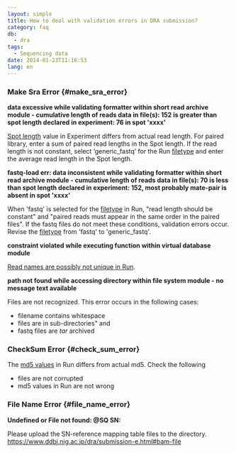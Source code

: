 ```yaml
---
layout: simple
title: How to deal with validation errors in DRA submission?
category: faq
db:
  - dra
tags: 
  - Sequencing data
date: 2014-01-23T11:16:53
lang: en
---
```


### Make Sra Error {#make_sra_error}
**data excessive while validating formatter within short read archive module - cumulative length of reads data in file(s): 152 is greater than spot length declared in experiment: 76 in spot 'xxxx'**

[Spot length](/dra/submission-e.html#Spot_Length) value in Experiment differs from actual read length. For paired library, enter a sum of paired read lengths in the Spot length. If the read length is not constant, select ‘generic_fastq’ for the Run [filetype](/dra/submission-e.html#File_Type) and enter the average read length in the Spot length.

**fastq-load err: data inconsistent while validating formatter within short read archive module - cumulative length of reads data in file(s): 70 is less than spot length declared in experiment: 152, most probably mate-pair is absent in spot 'xxxx'**

When 'fastq' is selected for the [filetype](/dra/submission-e.html#File_Type) in Run, "read length should be constant" and "paired reads must appear in the same order in the paired files". If the fastq files do not meet these conditions, validation errors occur. Revise the [filetype](/dra/submission-e.html#File_Type) from 'fastq' to 'generic\_fastq'.

**constraint violated while executing function within virtual database module**

[Read names are possibly not unique in Run](/faq/en/data-files-sra-e.html).

**path not found while accessing directory within file system module - no message text available**

Files are not recognized. This error occurs in the following cases:
- filename contains whitespace
- files are in sub-directories" and
- fastq files are *tar* archived

### CheckSum Error {#check_sum_error}

The [md5 values](/dra/submission-e.html#supplement-md5) in Run differs from actual md5. Check the following
- files are not corrupted 
- md5 values in Run are not wrong

### File Name Error {#file_name_error}

**Undefined or File not found: @SQ SN:**

Please upload the SN-reference mapping table files to the directory.
https://www.ddbj.nig.ac.jp/dra/submission-e.html#bam-file

